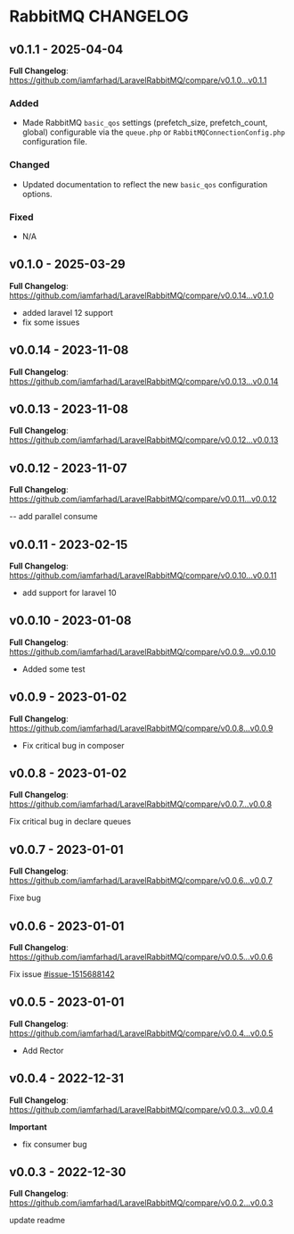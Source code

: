 # RabbitMQ CHANGELOG

## v0.1.1 - 2025-04-04

**Full Changelog**: https://github.com/iamfarhad/LaravelRabbitMQ/compare/v0.1.0...v0.1.1

### Added

- Made RabbitMQ `basic_qos` settings (prefetch_size, prefetch_count, global) configurable via the `queue.php` or `RabbitMQConnectionConfig.php` configuration file.

### Changed

- Updated documentation to reflect the new `basic_qos` configuration options.

### Fixed

- N/A

## v0.1.0 - 2025-03-29

**Full Changelog**: https://github.com/iamfarhad/LaravelRabbitMQ/compare/v0.0.14...v0.1.0

- added laravel 12 support
- fix some issues

## v0.0.14 - 2023-11-08

**Full Changelog**: https://github.com/iamfarhad/LaravelRabbitMQ/compare/v0.0.13...v0.0.14

## v0.0.13 - 2023-11-08

**Full Changelog**: https://github.com/iamfarhad/LaravelRabbitMQ/compare/v0.0.12...v0.0.13

## v0.0.12 - 2023-11-07

**Full Changelog**: https://github.com/iamfarhad/LaravelRabbitMQ/compare/v0.0.11...v0.0.12

-- add parallel consume

## v0.0.11 - 2023-02-15

**Full Changelog**: https://github.com/iamfarhad/LaravelRabbitMQ/compare/v0.0.10...v0.0.11

- add support for laravel 10

## v0.0.10 - 2023-01-08

**Full Changelog**: https://github.com/iamfarhad/LaravelRabbitMQ/compare/v0.0.9...v0.0.10

- Added some test

## v0.0.9 - 2023-01-02

**Full Changelog**: https://github.com/iamfarhad/LaravelRabbitMQ/compare/v0.0.8...v0.0.9

- Fix critical bug in composer

## v0.0.8 - 2023-01-02

**Full Changelog**: https://github.com/iamfarhad/LaravelRabbitMQ/compare/v0.0.7...v0.0.8

Fix critical bug in declare queues

## v0.0.7 - 2023-01-01

**Full Changelog**: https://github.com/iamfarhad/LaravelRabbitMQ/compare/v0.0.6...v0.0.7

Fixe bug

## v0.0.6 - 2023-01-01

**Full Changelog**: https://github.com/iamfarhad/LaravelRabbitMQ/compare/v0.0.5...v0.0.6

Fix issue [#issue-1515688142](https://github.com/iamfarhad/LaravelRabbitMQ/issues/1#issue-1515688142)

## v0.0.5 - 2023-01-01

**Full Changelog**: https://github.com/iamfarhad/LaravelRabbitMQ/compare/v0.0.4...v0.0.5

- Add Rector

## v0.0.4 - 2022-12-31

**Full Changelog**: https://github.com/iamfarhad/LaravelRabbitMQ/compare/v0.0.3...v0.0.4

**Important**

- fix consumer bug

## v0.0.3 - 2022-12-30

**Full Changelog**: https://github.com/iamfarhad/LaravelRabbitMQ/compare/v0.0.2...v0.0.3

update readme
